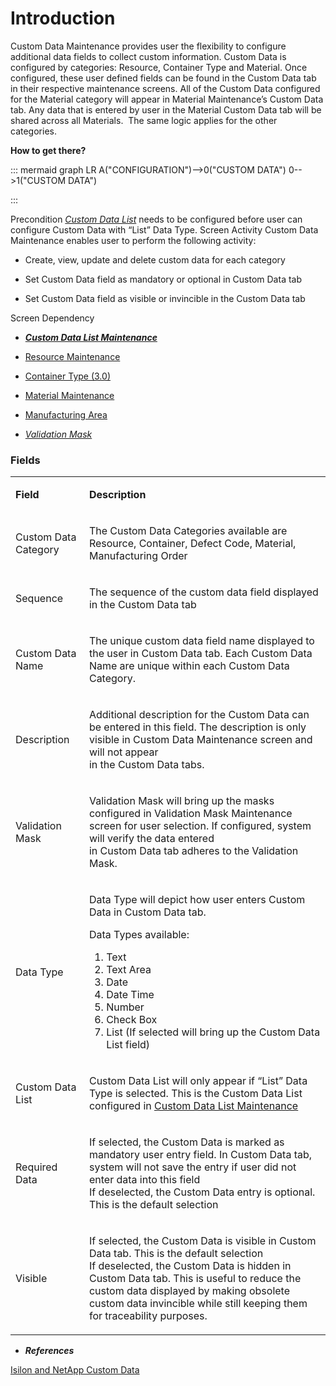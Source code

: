# Introduction

Custom Data Maintenance provides user the flexibility to configure additional data fields to collect custom information. Custom Data is configured by categories: Resource, Container Type and Material. Once configured, these user defined fields can be found in the Custom Data tab in their respective maintenance screens. All of the Custom Data configured for the Material category will appear in Material Maintenance’s Custom Data tab. Any data that is entered by user in the Material Custom Data tab will be shared across all Materials.  The same logic applies for the other categories.

**How to get there?** 

::: mermaid
graph LR
A("CONFIGURATION")-->0("CUSTOM DATA")
0-->1("CUSTOM DATA")

:::

Precondition
*[Custom Data List](/iFactory-JGP-MES/iFactory-JGP-MES-Home/iFactory-JGP-MS/CONTENT/General-Production/Custom-Data/Custom-Data-List.md)* 
needs to be configured before user can configure Custom Data with “List” Data Type.
Screen Activity
Custom Data Maintenance enables user to perform the following activity:

- Create, view, update and delete custom data for each category

- Set Custom Data field as mandatory or optional in Custom Data tab

- Set Custom Data field as visible or invincible in the Custom Data tab

Screen Dependency


- ***[Custom Data List Maintenance](/iFactory-JGP-MES/iFactory-JGP-MES-Home/iFactory-JGP-MS/CONTENT/General-Production/Custom-Data/Custom-Data-List.md)***

- [Resource Maintenance](/iFactory-JGP-MES/iFactory-JGP-MES-Home/iFactory-JGP-MS/CONTENT/Resource/Resources-Maintenance.md)

- [Container Type (3.0)](iFactory-JGP-MES/iFactory-JGP-MES-Home/iFactory-JGP-MS/CONTENT/General-Production/Custom-Data.md)

- [Material Maintenance](/iFactory-JGP-MES/iFactory-JGP-MES-Home/iFactory-JGP-MS/CONTENT/Product/Material.md)

- [Manufacturing Area](/iFactory-JGP-MES/iFactory-JGP-MES-Home/iFactory-JGP-MS/CONTENT/Location/Manufacturing-Area.md)

- *[Validation Mask](/iFactory-JGP-MES/iFactory-JGP-MES-Home/iFactory-JGP-MS/CONTENT/General-Production/Validation-Mask.md)*




### **Fields** 



<table class="confluenceTable"><tbody><tr><td class="highlight confluenceTd"><p><strong>Field</strong></p></td><td class="highlight confluenceTd"><p><strong>Description</strong></p></td></tr><tr><td class="confluenceTd"><p>Custom Data Category</p></td><td class="confluenceTd"><p>The Custom Data Categories available are Resource, Container, Defect Code, Material, Manufacturing Order</p></td></tr><tr><td class="confluenceTd"><p>Sequence</p></td><td class="confluenceTd"><p>The sequence of the custom data field displayed in the Custom Data tab</p></td></tr><tr><td class="confluenceTd"><p>Custom Data Name</p></td><td class="confluenceTd"><p>The unique custom data field name displayed to the user in Custom Data tab. Each Custom Data Name are unique within each Custom Data Category.</p></td></tr><tr><td class="confluenceTd"><p>Description</p></td><td class="confluenceTd"><p>Additional description for the Custom Data can be entered in this field. The description is only visible in Custom Data Maintenance screen and will not appear <br />in the Custom Data tabs.</p></td></tr><tr><td class="confluenceTd"><p>Validation Mask</p></td><td class="confluenceTd"><p>Validation Mask will bring up the masks configured in Validation Mask Maintenance screen for user selection. If configured, system will verify the data entered <br />in Custom Data tab adheres to the Validation Mask.</p></td></tr><tr><td class="confluenceTd"><p>Data Type</p></td><td class="confluenceTd"><p>Data Type will depict how user enters Custom Data in Custom Data tab.</p><p>Data Types available:</p><ol><li>Text</li><li>Text Area</li><li>Date</li><li>Date Time</li><li>Number</li><li>Check Box</li><li>List (If selected will bring up the Custom Data List field)</li></ol></td></tr><tr><td class="confluenceTd"><p>Custom Data List</p></td><td class="confluenceTd"><p>Custom Data List will only appear if “List” Data Type is selected. This is the Custom Data List configured in <u><a href="Custom-Data-List-29918286.html">Custom Data List Maintenance</a></u></p></td></tr><tr><td class="confluenceTd"><p>Required Data</p></td><td class="confluenceTd"><p>If selected, the Custom Data is marked as mandatory user entry field. In Custom Data tab, system will not save the entry if user did not enter data into this field<br />If deselected, the Custom Data entry is optional. This is the default selection</p></td></tr><tr><td class="confluenceTd"><p>Visible</p></td><td class="confluenceTd"><p>If selected, the Custom Data is visible in Custom Data tab. This is the default selection<br />If deselected, the Custom Data is hidden in Custom Data tab. This is useful to reduce the custom data displayed by making obsolete custom data invincible while still keeping them for traceability purposes.</p></td></tr></tbody></table>






- ***References***


[Isilon and NetApp Custom Data](/iFactory-JGP-MES/iFactory-JGP-MES-Home/iFactory-JGP-MS/CONTENT/Product/Material/Materials-Bulk-Edit.md)


